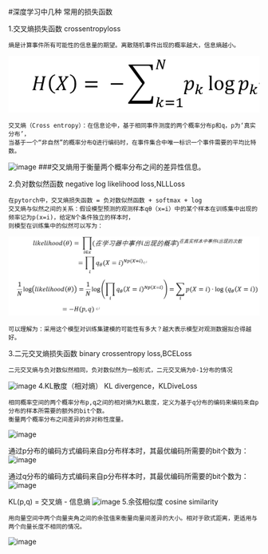 #深度学习中几种 常用的损失函数

1.交叉熵损失函数 crossentropyloss

    熵是计算事件所有可能性的信息量的期望。离散随机事件出现的概率越大，信息熵越小。
  
  ![image](https://github.com/zk19971101/Loss-function/blob/main/images/entropy.png?raw=true)
  
    交叉熵（Cross entropy）：在信息论中，基于相同事件测度的两个概率分布p和q，p为‘真实分布’，
    当基于一个“非自然”的概率分布Q进行编码时，在事件集合中唯一标识一个事件需要的平均比特数。
  ![image]([images\cross_entropy.png](https://raw.githubusercontent.com/zk19971101/Loss-function/main/images/cross_entropy.png?token=GHSAT0AAAAAAB6JON5Q6NMROPPRUNRTHNPEY7DHZBA))
  ###交叉熵用于衡量两个概率分布之间的差异性信息。

2.负对数似然函数 negative log likelihood loss,NLLLoss

    在pytorch中，交叉熵损失函数 = 负对数似然函数 + softmax + log
    交叉熵与似然之间的关系：假设模型预测的观测样本qθ（x=i）中的某个样本在训练集中出现的频率记为p(x=i)，给定N个条件独立的样本时，
    则模型在训练集中的似然可以写为：
   ![image](https://raw.githubusercontent.com/zk19971101/Loss-function/main/images/%E4%BA%A4%E5%8F%89%E7%86%B5%E4%B8%8E%E8%B4%9F%E5%AF%B9%E6%95%B0%E4%BC%BC%E7%84%B6.png?token=GHSAT0AAAAAAB6JON5R3MB2CJAPVCW7CADOY7DHZSQ)
   
    可以理解为：采用这个模型对训练集建模的可能性有多大？越大表示模型对观测数据拟合得越好。

3.二元交叉熵损失函数 binary crossentropy loss,BCELoss
 
    二元交叉熵与负对数似然相同，负对数似然为一般形式，二元交叉熵为0-1分布的情况
  ![image]([images\BCELoss.png](https://raw.githubusercontent.com/zk19971101/Loss-function/main/images/BCELoss.png?token=GHSAT0AAAAAAB6JON5QVDUI2V62BNO2SMEIY7DH2LQ))
4.KL散度（相对熵） KL divergence，KLDiveLoss

    相同概率空间的两个概率分布p,q之间的相对熵为KL散度，定义为基于q分布的编码来编码来自p分布的样本所需要的额外的bit个数。
    衡量两个概率分布之间差异的非对称性度量。
   ![image]([images\KL_divegence.png](https://raw.githubusercontent.com/zk19971101/Loss-function/main/images/KL_divegence.png?token=GHSAT0AAAAAAB6JON5QOQVAGWUOB3MXT2QQY7DH25A))
   
   通过p分布的编码方式编码来自p分布样本时，其最优编码所需要的bit个数为：
   ![image]([images\信息熵.png](https://raw.githubusercontent.com/zk19971101/Loss-function/main/images/%E4%BF%A1%E6%81%AF%E7%86%B5.png?token=GHSAT0AAAAAAB6JON5RFOWPGWKTKU7CKGQIY7DH3XQ))
   
   通过q分布的编码方式编码来自p分布样本时，其最优编码所需要的bit个数为：
   ![image]([images\entropy.png](https://raw.githubusercontent.com/zk19971101/Loss-function/main/images/entropy.png?token=GHSAT0AAAAAAB6JON5RCUP5YCRTBMD2BBUCY7DHXKQ))
   
   KL(p,q) = 交叉熵 - 信息熵
   ![image]([images\kl散度.png](https://raw.githubusercontent.com/zk19971101/Loss-function/main/images/kl%E6%95%A3%E5%BA%A6.png?token=GHSAT0AAAAAAB6JON5RCW3GSWEXDK6Q3HYUY7DH4PQ))
5.余弦相似度 cosine similarity

    用向量空间中两个向量夹角之间的余弦值来衡量向量间差异的大小。相对于欧式距离，更适用与两个向量长度不相同的情况。
   ![image]([images\cosine_similarity.png](https://raw.githubusercontent.com/zk19971101/Loss-function/main/images/cosine_similarity.png?token=GHSAT0AAAAAAB6JON5RBAGTECRQDOVGUCMGY7DH5AA))
